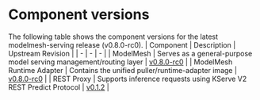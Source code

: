 # Component versions

The following table shows the component versions for the latest modelmesh-serving release (v0.8.0-rc0).
| Component | Description | Upstream Revision |
| - | - | - |
| ModelMesh | Serves as a general-purpose model serving management/routing layer | [v0.8.0-rc0](https://github.com/kserve/modelmesh/tree/v0.8.0-rc0) |
| ModelMesh Runtime Adapter | Contains the unified puller/runtime-adapter image | [v0.8.0-rc0](https://github.com/kserve/modelmesh-runtime-adapter/tree/v0.8.0-rc0) |
| REST Proxy | Supports inference requests using KServe V2 REST Predict Protocol | [v0.1.2](https://github.com/kserve/rest-proxy/tree/v0.1.2) |
